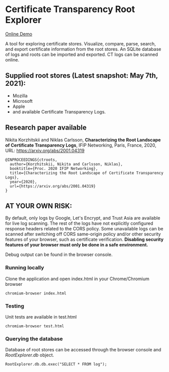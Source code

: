 # Certificate Transparency Root Explorer
[Online Demo](https://nikita-kun.github.io/certificate-transparency-root-explorer/)

A tool for exploring certificate stores.
Visualize, compare, parse, search, and export certificate information from the root stores.
An SQLite database of logs and roots can be imported and exported.
CT logs can be scanned online.

## Supplied root stores (Latest snapshot: May 7th, 2021):
- Mozilla
- Microsoft
- Apple
- and available Certificate Transparency Logs.

## Research paper available
Nikita Korzhitskii and Niklas Carlsson, **Characterizing the Root Landscape of Certificate Transparency Logs**, IFIP Networking, Paris, France, 2020, URL: https://arxiv.org/abs/2001.04319
```
@INPROCEEDINGS{ctroots,
  author={Korzhitskii, Nikita and Carlsson, Niklas},
  booktitle={Proc. 2020 IFIP Networking}, 
  title={Characterizing the Root Landscape of Certificate Transparency Logs}, 
  year={2020},
  url={https://arxiv.org/abs/2001.04319}
}
```

## AT YOUR OWN RISK:
By default, only logs by Google, Let's Encrypt, and Trust Asia are available for live log scanning. The rest of the logs have not explicitly configured response headers related to the CORS policy. Some unavailable logs can be scanned after switching off CORS same-origin policy and/or other security features of your browser, such as certificate verification. **Disabling security features of your browser must only be done in a safe environment.**

Debug output can be found in the browser console.

### Running locally
Clone the application and open index.html in your Chrome/Chromium browser
```
chromium-browser index.html
```

### Testing
Unit tests are available in test.html
```
chromium-browser test.html
```
### Querying the database
Database of root stores can be accessed through the browser console and _RootExplorer.db_ object.
```
RootExplorer.db.db.exec("SELECT * FROM log");
```
